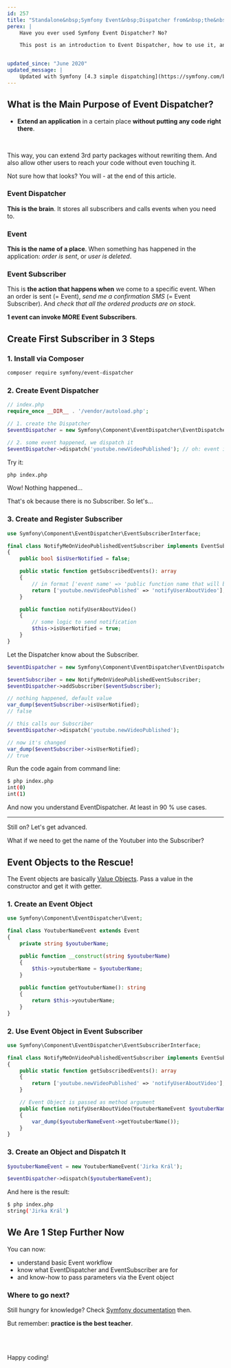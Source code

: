```yaml
---
id: 257
title: "Standalone&nbsp;Symfony Event&nbsp;Dispatcher from&nbsp;the&nbsp;Scratch"
perex: |
    Have you ever used Symfony Event Dispatcher? No?

    This post is an introduction to Event Dispatcher, how to use it, and in the end, you'll be able to cover 90 % use cases you'll ever need.


updated_since: "June 2020"
updated_message: |
    Updated with Symfony [4.3 simple dispatching](https://symfony.com/blog/new-in-symfony-4-3-simpler-event-dispatching), PHP 7.4 syntax and [`::class`-based event names](/blog/2020/05/25/the-bulletproof-event-naming-for-symfony-event-dispatcher/).
---
```


## What is the Main Purpose of Event Dispatcher?

- **Extend an application** in a certain place **without putting any code right there**.

<br>

This way, you can extend 3rd party packages without rewriting them. And also allow other users to reach your code without even touching it.

Not sure how that looks? You will - at the end of this article.


### Event Dispatcher

**This is the brain**. It stores all subscribers and calls events when you need to.


### Event

**This is the name of a place**. When something has happened in the application: *order is sent*, or *user is deleted*.


### Event Subscriber

This is **the action that happens when** we come to a specific event. When an order is sent (= Event), *send me a confirmation SMS* (= Event Subscriber). And *check that all the ordered products are on stock*.

**1 event can invoke MORE Event Subscribers**.


## Create First Subscriber in 3 Steps


### 1. Install via Composer

```bash
composer require symfony/event-dispatcher
```


### 2. Create Event Dispatcher

```php
// index.php
require_once __DIR__ . '/vendor/autoload.php';

// 1. create the Dispatcher
$eventDispatcher = new Symfony\Component\EventDispatcher\EventDispatcher;

// 2. some event happened, we dispatch it
$eventDispatcher->dispatch('youtube.newVideoPublished'); // oh: event is just a string
```

Try it:

```bash
php index.php
```

Wow! Nothing happened...

That's ok because there is no Subscriber. So let's...


### 3. Create and Register Subscriber

```php
use Symfony\Component\EventDispatcher\EventSubscriberInterface;

final class NotifyMeOnVideoPublishedEventSubscriber implements EventSubscriberInterface
{
    public bool $isUserNotified = false;

    public static function getSubscribedEvents(): array
    {
        // in format ['event name' => 'public function name that will be called']
        return ['youtube.newVideoPublished' => 'notifyUserAboutVideo'];
    }

    public function notifyUserAboutVideo()
    {
        // some logic to send notification
        $this->isUserNotified = true;
    }
}
```

Let the Dispatcher know about the Subscriber.

```php
$eventDispatcher = new Symfony\Component\EventDispatcher\EventDispatcher;

$eventSubscriber = new NotifyMeOnVideoPublishedEventSubscriber;
$eventDispatcher->addSubscriber($eventSubscriber);

// nothing happened, default value
var_dump($eventSubscriber->isUserNotified);
// false

// this calls our Subscriber
$eventDispatcher->dispatch('youtube.newVideoPublished');

// now it's changed
var_dump($eventSubscriber->isUserNotified);
// true
```

Run the code again from command line:

```bash
$ php index.php
int(0)
int(1)
```

And now you understand EventDispatcher. At least in 90 % use cases.

---

Still on? Let's get advanced.

What if we need to get the name of the Youtuber into the Subscriber?


## Event Objects to the Rescue!

The Event objects are basically [Value Objects](http://richardmiller.co.uk/2014/11/06/value-objects). Pass a value in the constructor and get it with getter.


### 1. Create an Event Object

```php
use Symfony\Component\EventDispatcher\Event;

final class YoutuberNameEvent extends Event
{
    private string $youtuberName;

    public function __construct(string $youtuberName)
    {
        $this->youtuberName = $youtuberName;
    }

    public function getYoutuberName(): string
    {
        return $this->youtuberName;
    }
}
```


### 2. Use Event Object in Event Subscriber

```php
use Symfony\Component\EventDispatcher\EventSubscriberInterface;

final class NotifyMeOnVideoPublishedEventSubscriber implements EventSubscriberInterface
{
    public static function getSubscribedEvents(): array
    {
        return ['youtube.newVideoPublished' => 'notifyUserAboutVideo'];
    }

    // Event Object is passed as method argument
    public function notifyUserAboutVideo(YoutuberNameEvent $youtuberNameEvent)
    {
        var_dump($youtuberNameEvent->getYoutuberName());
    }
}
```

### 3. Create an Object and Dispatch It

```php
$youtuberNameEvent = new YoutuberNameEvent('Jirka Král');

$eventDispatcher->dispatch($youtuberNameEvent);
```

And here is the result:

```bash
$ php index.php
string('Jirka Král')
```


## We Are 1 Step Further Now

You can now:

- understand basic Event workflow
- know what EventDispatcher and EventSubscriber are for
- and know-how to pass parameters via the Event object

### Where to go next?

Still hungry for knowledge? Check [Symfony documentation](http://symfony.com/doc/current/components/event_dispatcher.html) then.

But remember: **practice is the best teacher**.

<br><br>

Happy coding!
